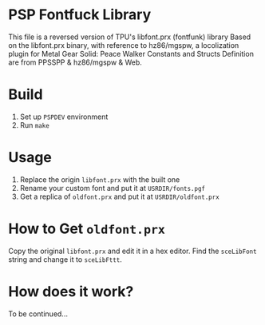# PSP Fontfuck Library
This file is a reversed version of TPU's libfont.prx (fontfunk) library
Based on the libfont.prx binary, with reference to hz86/mgspw, a locolization plugin for Metal Gear Solid: Peace Walker
Constants and Structs Definition are from PPSSPP & hz86/mgspw & Web.

# Build
1. Set up `PSPDEV` environment
2. Run `make`

# Usage
1. Replace the origin `libfont.prx` with the built one
2. Rename your custom font and put it at `USRDIR/fonts.pgf`
3. Get a replica of `oldfont.prx` and put it at `USRDIR/oldfont.prx`

# How to Get `oldfont.prx`
Copy the original `libfont.prx` and edit it in a hex editor. Find the `sceLibFont` string and change it to `sceLibFttt`.

# How does it work?
To be continued...
